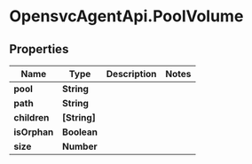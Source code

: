 # OpensvcAgentApi.PoolVolume

## Properties

Name | Type | Description | Notes
------------ | ------------- | ------------- | -------------
**pool** | **String** |  | 
**path** | **String** |  | 
**children** | **[String]** |  | 
**isOrphan** | **Boolean** |  | 
**size** | **Number** |  | 


